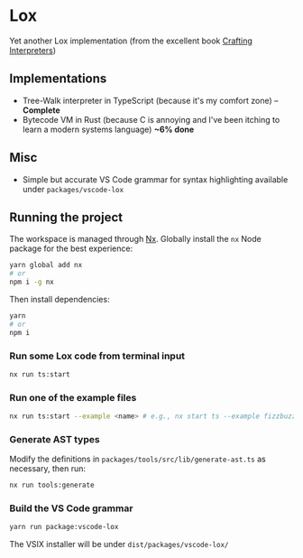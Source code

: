 # Lox

Yet another Lox implementation (from the excellent book [Crafting Interpreters](https://craftinginterpreters.com/))

## Implementations

-   Tree-Walk interpreter in TypeScript (because it's my comfort zone) – **Complete**
-   Bytecode VM in Rust (because C is annoying and I've been itching to learn a modern systems language) **~6% done**

## Misc

-   Simple but accurate VS Code grammar for syntax highlighting available under `packages/vscode-lox`

## Running the project

The workspace is managed through [Nx](https://nx.dev/). Globally install the `nx` Node package for the best experience:

```sh
yarn global add nx
# or
npm i -g nx
```

Then install dependencies:

```sh
yarn
# or
npm i
```

### Run some Lox code from terminal input

```sh
nx run ts:start
```

### Run one of the example files

```sh
nx run ts:start --example <name> # e.g., nx start ts --example fizzbuzz2
```

### Generate AST types

Modify the definitions in `packages/tools/src/lib/generate-ast.ts` as necessary, then run:

```sh
nx run tools:generate
```

### Build the VS Code grammar

```sh
yarn run package:vscode-lox
```

The VSIX installer will be under `dist/packages/vscode-lox/`
